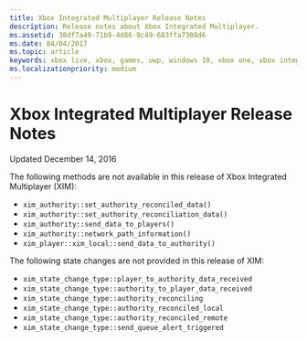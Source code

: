 ```yaml
---
title: Xbox Integrated Multiplayer Release Notes
description: Release notes about Xbox Integrated Multiplayer.
ms.assetid: 38df7a49-71b9-4d86-9c49-683ffa7308d6
ms.date: 04/04/2017
ms.topic: article
keywords: xbox live, xbox, games, uwp, windows 10, xbox one, xbox integrated multiplayer
ms.localizationpriority: medium
---
```


# Xbox Integrated Multiplayer Release Notes

Updated December 14, 2016

The following methods are not available in this release of Xbox Integrated Multiplayer (XIM):

-	`xim_authority::set_authority_reconciled_data()`
-	`xim_authority::set_authority_reconciliation_data()`
-	`xim_authority::send_data_to_players()`
-	`xim_authority::network_path_information()`
-	`xim_player::xim_local::send_data_to_authority()`

The following state changes are not provided in this release of XIM:

-	`xim_state_change_type::player_to_authority_data_received`
-	`xim_state_change_type::authority_to_player_data_received`
-	`xim_state_change_type::authority_reconciling`
-	`xim_state_change_type::authority_reconciled_local`
-	`xim_state_change_type::authority_reconciled_remote`
-	`xim_state_change_type::send_queue_alert_triggered`
